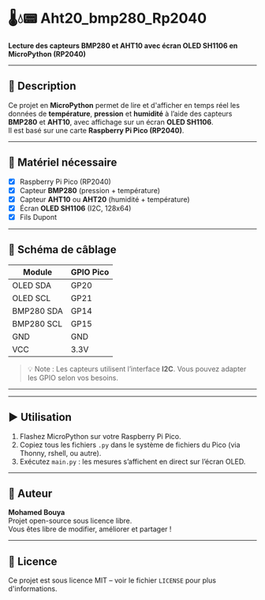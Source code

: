 # 🌡️💧📟 Aht20_bmp280_Rp2040  
**Lecture des capteurs BMP280 et AHT10 avec écran OLED SH1106 en MicroPython (RP2040)**

---

## 📖 Description  
Ce projet en **MicroPython** permet de lire et d'afficher en temps réel les données de **température**, **pression** et **humidité** à l’aide des capteurs **BMP280** et **AHT10**, avec affichage sur un écran **OLED SH1106**.  
Il est basé sur une carte **Raspberry Pi Pico (RP2040)**.

---

## 🧰 Matériel nécessaire  

- [x] Raspberry Pi Pico (RP2040)  
- [x] Capteur **BMP280** (pression + température)  
- [x] Capteur **AHT10** ou **AHT20** (humidité + température)  
- [x] Écran **OLED SH1106** (I2C, 128x64)  
- [x] Fils Dupont  

---

## 🔌 Schéma de câblage

| Module      | GPIO Pico |
|-------------|------------|
| OLED SDA    | GP20       |
| OLED SCL    | GP21       |
| BMP280 SDA  | GP14       |
| BMP280 SCL  | GP15       |
| GND         | GND        |
| VCC         | 3.3V       |

> 💡 Note : Les capteurs utilisent l’interface **I2C**. Vous pouvez adapter les GPIO selon vos besoins.

---

---

## ▶️ Utilisation  

1. Flashez MicroPython sur votre Raspberry Pi Pico.  
2. Copiez tous les fichiers `.py` dans le système de fichiers du Pico (via Thonny, rshell, ou autre).  
3. Exécutez `main.py` : les mesures s’affichent en direct sur l’écran OLED.

---


## 👤 Auteur  
**Mohamed Bouya**  
Projet open-source sous licence libre.  
Vous êtes libre de modifier, améliorer et partager !

---

## 📜 Licence  
Ce projet est sous licence MIT – voir le fichier `LICENSE` pour plus d'informations.



